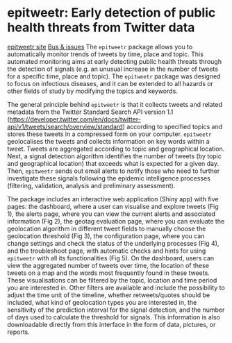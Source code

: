 # epitweetr: Early detection of public health threats from Twitter data

[epitweetr site](https://github.com/EU-ECDC/epitweetr)
[Bus & issues](https://github.com/EU-ECDC/epitweetr/issues)
The `epitweetr` package allows you to automatically monitor trends of tweets by time, place and topic. This automated monitoring aims at early detecting public health threats through the detection of signals (e.g. an unusual increase in the number of tweets for a specific time, place and topic). The `epitweetr` package was designed to focus on infectious diseases, and it can be extended to all hazards or other fields of study by modifying the topics and keywords.

The general principle behind `epitweetr` is that it collects tweets and related metadata from the Twitter Standard Search API version 1.1 (https://developer.twitter.com/en/docs/twitter-api/v1/tweets/search/overview/standard) according to specified topics and stores these tweets in a compressed form on your computer. `epitweetr` geolocalises the tweets and collects information on key words within a tweet. Tweets are aggregated according to topic and geographical location. Next, a signal detection algorithm identifies the number of tweets (by topic and geographical location) that exceeds what is expected for a given day. Then, `epitweetr` sends out email alerts to notify those who need to further investigate these signals following the epidemic intelligence processes (filtering, validation, analysis and preliminary assessment).

The package includes  an interactive web application (Shiny app) with five pages: the dashboard, where a user can visualise and explore tweets (Fig 1), the alerts page, where you can view the current alerts and associated information (Fig 2), the geotag evaluation page, where you can evaluate the geolocation algorithm in different tweet fields to manually choose the geolocation threshold (Fig 3), the configuration page, where you can change settings and check the status of the underlying processes (Fig 4), and the troubleshoot page, with automatic checks and hints for using `epitweetr` with all its functionalities (Fig 5). On the dashboard, users can view the aggregated number of tweets over time, the location of these tweets on a map and the words most frequently found in these tweets. These visualisations can be filtered by the topic, location and time period you are interested in. Other filters are available and include the possibility to adjust the time unit of the timeline, whether retweets/quotes should be included, what kind of geolocation types you are interested in, the sensitivity of the prediction interval for the signal detection, and the number of days used to calculate the threshold for signals. This information is also downloadable directly from this interface in the form of data, pictures, or reports.
